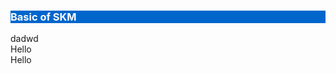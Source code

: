 <div class="row">
<div class="col-md-4">
    <div class="panel panel-default">
    <a href="#basics" style="text-decoration:none;">
        <div class="panel-body" style="background-color:#0066cc;">
            <h3 class="text-center" style="color:white;">Basic of SKM</h3> 
        </div>
    </a>
    </div>
    dadwd
</div>
<div class="col-md-4">
    <div class="panel panel-default">
        <div class="panel-body">
            Hello
        </div>
    </div>
</div>
<div class="col-md-4">
    <div class="panel panel-default">
        <div class="panel-body">
            Hello
        </div>
    </div>
</div>
</div>